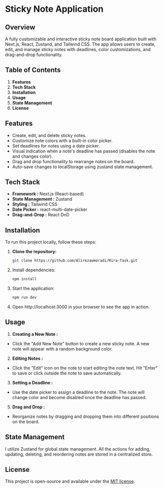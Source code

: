 # Sticky Note Application
## Overview

A fully customizable and interactive sticky note board application built with Next.js, React, Zustand, and Tailwind CSS. The app allows users to create, edit, and manage sticky notes with deadlines, color customizations, and drag-and-drop functionality.


## Table of Contents
1. **Features**
2. **Tech Stack**
3. **Installation**
4. **Usage**
5. **State Management**
6. **License**

## Features

- Create, edit, and delete sticky notes.
- Customize note colors with a built-in color picker.
- Set deadlines for notes using a date picker.
- Visual indication when a note's deadline has passed (disables the note and changes color).
- Drag and drop functionality to rearrange notes on the board.
- Auto-save changes to localStorage using zustand state management.

## Tech Stack
- **Framework :** Next.js (React-based)
- **State Management :** Zustand
- **Styling :** Tailwind CSS
- **Date Picker :** react-multi-date-picker
- **Drag-and-Drop :** React DnD

## Installation

To run this project locally, follow these steps:

1. **Clone the repository:**

   ```bash
   git clone https://github.com/Alirezawmoradi/Rira-Task.git

2. Install dependencies:

   ```bash
   npm install

3. Start the application:

   ```bash
   npm run dev
   
4. Open http://localhost:3000 in your browser to see the app in action.

## Usage

1. **Creating a New Note :**
  - Click the "Add New Note" button to create a new sticky note.
   A new note will appear with a random background color.
2. **Editing Notes :**
  - Click the "Edit" icon on the note to start editing the note text.
  Hit "Enter" to save or click outside the note to save automatically.
3. **Setting a Deadline :**
  - Use the date picker to assign a deadline to the note.
    The note will change color and become disabled once the deadline has passed.
5. **Drag and Drop :**
  - Reorganize notes by dragging and dropping them into different positions on the board.

## State Management
I utilize Zustand for global state management. All the actions for adding, updating, deleting, and reordering notes are stored in a centralized store.

## License
This project is open-source and available under the [MIT license](https://opensource.org/licenses/MIT).


